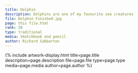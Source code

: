 ```yaml
---
title: Dolphin
description: Dolphins are one of my favourite sea creatures
file: Dolphin Finished.jpg
page: this file.html
rank: 20
type: traditional
media: Sketchbook and pencil
author: Richard Sabbarton
---
```




{% include artwork-display.html title=page.title description=page.description file=page.file type=page.type media=page.media author=page.author %}